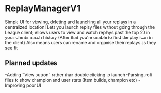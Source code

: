 # ReplayManagerV1
Simple UI for viewing, deleting and launching all your replays in a centralized location!
Lets you launch replay files without going through the League client;
Allows users to view and watch replays past the top 20 in your clients match history (After that you're unable to find the play icon in the client)
Also means users can rename and organise their replays as they see fit!

## Planned updates 
-Adding "View button" rather than double clicking to launch
-Parsing .rofl files to show champion and user stats (Item builds, champion etc)
-Improving poor UI

